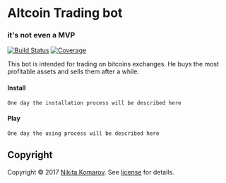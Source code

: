 # Altcoin Trading bot
### it's not even a MVP
[![Build Status][travis-badge]][travis-url]
[![Coverage][coverage-image]][coverage-url]

This bot is intended for trading on bitcoins exchanges. He buys the most profitable assets and sells them after a while.
#### Install
```
One day the installation process will be described here
```
#### Play

```
One day the using process will be described here
```

## Copyright
Copyright © 2017 [Nikita Komarov]. See [license] for details.




[Nikita Komarov]: https://github.com/glazastyi/
[license]: LICENSE

[travis-url]: https://travis-ci.org/glazastyi/trading
[travis-badge]: https://travis-ci.org/glazastyi/trading.svg?branch=master
[coverage-image]: https://codecov.io/gh/glazastyi/trading/branch/master/graph/badge.svg
[coverage-url]: https://codecov.io/gh/glazastyi/trading
